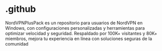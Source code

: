 # .github
NordVPNPlusPack es un repositorio para usuarios de NordVPN en Windows, con configuraciones personalizadas y herramientas para optimizar velocidad y seguridad. Respaldado por 100K+ visitantes y 80K+ miembros, mejora tu experiencia en línea con soluciones seguras de la comunidad
